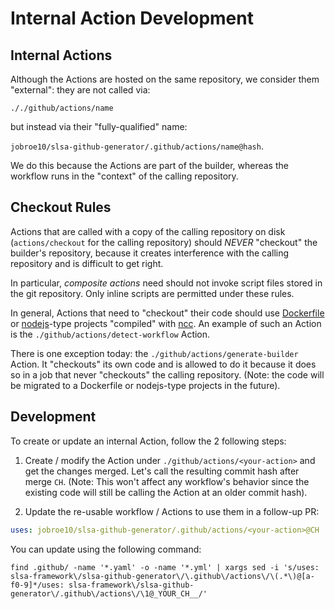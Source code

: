 # Internal Action Development

## Internal Actions
Although the Actions are hosted on the same repository, we consider them "external": they are not called via:

```././github/actions/name```

but instead via their "fully-qualified" name:

```jobroe10/slsa-github-generator/.github/actions/name@hash```. 

We do this because the Actions are part of the builder, whereas the workflow runs in the "context" of the calling repository.

## Checkout Rules
Actions that are called with a copy of the calling repository on disk (`actions/checkout` for the calling repository)
should *NEVER* "checkout" the builder's repository, because it creates interference with the calling repository
and is difficult to get right.
    
In particular, *composite actions* need should not invoke script files stored in the git repository. Only inline scripts are permitted under these rules.

In general, Actions that need to "checkout" their code should use [Dockerfile](https://docs.github.com/en/actions/creating-actions/creating-a-docker-container-action) or [nodejs](https://docs.github.com/en/actions/creating-actions/creating-a-javascript-action)-type projects "compiled" with [ncc](https://docs.github.com/en/actions/creating-actions/creating-a-javascript-action#commit-tag-and-push-your-action-to-github). An example of such an Action
is the `./github/actions/detect-workflow` Action.

There is one exception today: the `./github/actions/generate-builder` Action. It "checkouts" its own code and is allowed to do it
because it does so in a job that never "checkouts" the calling repository. (Note: the code will be migrated to 
a Dockerfile or nodejs-type projects in the future).

## Development

To create or update an internal Action, follow the 2 following steps:

1. Create / modify the Action under `./github/actions/<your-action>` and get the changes merged. Let's call the resulting
commit hash after merge `CH`. (Note: This won't affect any workflow's behavior since
the existing code will still be calling the Action at an older commit hash).

1. Update the re-usable workflow / Actions to use them in a follow-up PR:
```yaml
uses: jobroe10/slsa-github-generator/.github/actions/<your-action>@CH
```

  You can update using the following command:

```shell
find .github/ -name '*.yaml' -o -name '*.yml' | xargs sed -i 's/uses: slsa-framework\/slsa-github-generator\/\.github\/actions\/\(.*\)@[a-f0-9]*/uses: slsa-framework\/slsa-github-generator\/.github\/actions\/\1@_YOUR_CH__/'
```